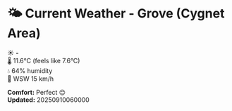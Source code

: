 # 🌤️ Current Weather - Grove (Cygnet Area)

☀️ **-**  
🌡️ 11.6°C (feels like 7.6°C)  
💧 64% humidity  
💨 WSW 15 km/h  

**Comfort:** Perfect 😌  
**Updated:** 20250910060000
